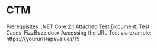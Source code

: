 # CTM

Prerequisites: .NET Core 2.1
Attached Test Document: Test Cases_FizzBuzz.docx
Accessing the URL Test via example: https://{yoururl}/api/values/15
